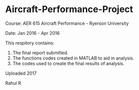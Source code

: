 # Aircraft-Performance-Project

Course: AER 615 Aircraft Performance - Ryerson University

Date: Jan 2016 - Apr 2016

This respitory contains:
1. The final report submitted. 
2. The functions codes created in MATLAB to aid in analysis. 
3. The codes used to create the final results of analysis.

Uploaded 2017

Rahul R
